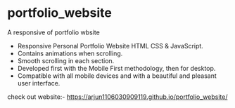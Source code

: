 # portfolio_website
A responsive of portfolio wbsite

- Responsive Personal Portfolio Website HTML CSS & JavaScript.
- Contains animations when scrolling.
- Smooth scrolling in each section.
- Developed first with the Mobile First methodology, then for desktop.
- Compatible with all mobile devices and with a beautiful and pleasant user interface.


check out website:- https://arjun1106030909119.github.io/portfolio_website/
